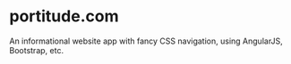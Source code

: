 # portitude.com
An informational website app with fancy CSS navigation, using AngularJS, Bootstrap, etc. 
